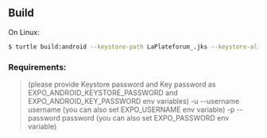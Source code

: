 ## Build

On Linux:

```sh
$ turtle build:android --keystore-path LaPlateforum_.jks --keystore-alias QG1hcmNlYXUtbWF1YmVydC9MYVBsYXRlZm9ydW1f1
```

### Requirements:

> (please provide Keystore password and Key password as EXPO_ANDROID_KEYSTORE_PASSWORD and EXPO_ANDROID_KEY_PASSWORD env variables)
> -u --username <username>          username (you can also set EXPO_USERNAME env variable)
> -p --password <password>          password (you can also set EXPO_PASSWORD env variable)